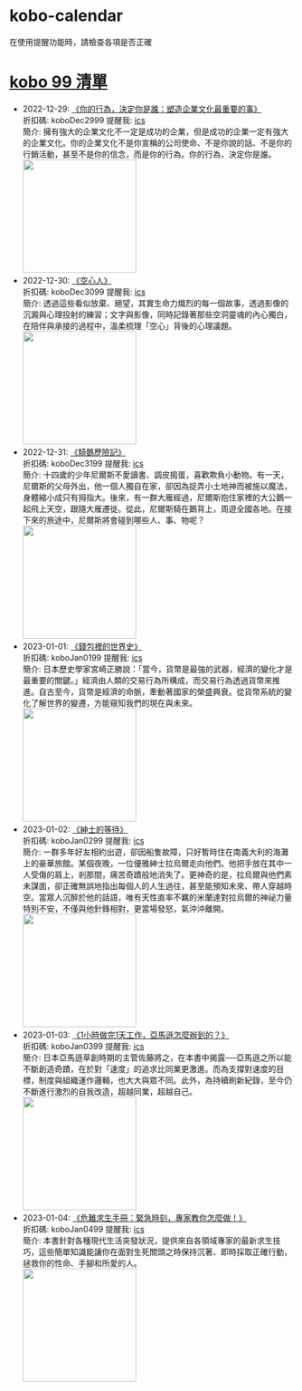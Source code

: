 # kobo-calendar
在使用提醒功能時，請檢查各項是否正確

# [kobo 99 清單](https://www.kobo.com/zh/blog/一週99書單-人心動輒空了個洞-還有填滿的可能嗎-12-29-1-4)
- 2022-12-29: [《你的行為，決定你是誰：塑造企業文化最重要的事》](https://www.kobo.com/tw/zh/ebook/5jw7AiSqeD-0AhwTiNJ-Qg)  
  折扣碼: koboDec2999 提醒我: [ics](ics/2022-12-29.ics)  
  簡介: 擁有強大的企業文化不一定是成功的企業，但是成功的企業一定有強大的企業文化。你的企業文化不是你宣稱的公司使命、不是你說的話、不是你的行銷活動，甚至不是你的信念，而是你的行為。你的行為，決定你是誰。  
  <img width="200" src="https://news.objects.frb.io/transforms/bookcoversfb/690392/你的行為，決定你是誰：塑造企業文化最重要的事_9b7caa11f5ab43e798472d7a3a255437.jpg">
- 2022-12-30: [《空心人》](https://www.kobo.com/tw/zh/ebook/IddFp1FyvjyugzR9b_FTuQ)  
  折扣碼: koboDec3099 提醒我: [ics](ics/2022-12-30.ics)  
  簡介: 透過這些看似放棄、絕望，其實生命力熾烈的每一個故事，透過影像的沉澱與心理投射的練習；文字與影像，同時記錄著那些空洞靈魂的內心獨白，在陪伴與承接的過程中，溫柔梳理「空心」背後的心理議題。  
  <img width="200" src="https://news.objects.frb.io/transforms/bookcoversfb/690573/空心人_9b7caa11f5ab43e798472d7a3a255437.jpg">
- 2022-12-31: [《騎鵝歷險記》](https://www.kobo.com/tw/zh/ebook/obHjJgDeczG8c_o1uuuV9w)  
  折扣碼: koboDec3199 提醒我: [ics](ics/2022-12-31.ics)  
  簡介: 十四歲的少年尼爾斯不愛讀書、調皮搗蛋，喜歡欺負小動物。有一天，尼爾斯的父母外出，他一個人獨自在家，卻因為捉弄小土地神而被施以魔法，身體縮小成只有拇指大。後來，有一群大雁經過，尼爾斯抱住家裡的大公鵝一起飛上天空，跟隨大雁遷徙。從此，尼爾斯騎在鵝背上，周遊全國各地。在接下來的旅途中，尼爾斯將會碰到哪些人、事、物呢？  
  <img width="200" src="https://news.objects.frb.io/transforms/bookcoversfb/690694/騎鵝歷險記_9b7caa11f5ab43e798472d7a3a255437.jpg">
- 2023-01-01: [《錢包裡的世界史》](https://www.kobo.com/tw/zh/ebook/309mtnW6hjynWI2tjBfLjg)  
  折扣碼: koboJan0199 提醒我: [ics](ics/2023-01-01.ics)  
  簡介: 日本歷史學家宮崎正勝說：「當今，貨幣是最強的武器，經濟的變化才是最重要的關鍵。」經濟由人類的交易行為所構成，而交易行為透過貨幣來推進。自古至今，貨幣是經濟的命脈，牽動著國家的榮盛興衰。從貨幣系統的變化了解世界的變遷，方能窺知我們的現在與未來。  
  <img width="200" src="https://news.objects.frb.io/transforms/bookcoversfb/690875/錢包裡的世界史_9b7caa11f5ab43e798472d7a3a255437.jpg">
- 2023-01-02: [《紳士的等待》](https://www.kobo.com/tw/zh/ebook/udlWfPxsLzeT8TY5aMNixA)  
  折扣碼: koboJan0299 提醒我: [ics](ics/2023-01-02.ics)  
  簡介: 一群多年好友相約出遊，卻因船隻故障，只好暫時住在南義大利的海灘上的豪華旅館。某個夜晚，一位優雅紳士拉烏爾走向他們。他把手放在其中一人受傷的肩上，剎那間，痛苦奇蹟般地消失了。更神奇的是，拉烏爾與他們素未謀面，卻正確無誤地指出每個人的人生過往，甚至能預知未來、帶人穿越時空。當眾人沉醉於他的話語，唯有天性直率不羈的米蘭達對拉烏爾的神祕力量特別不安，不僅與他針鋒相對，更當場發怒，氣沖沖離開。  
  <img width="200" src="https://news.objects.frb.io/transforms/bookcoversfb/691026/udlWfPxsLzeT8TY5aMNixA_9b7caa11f5ab43e798472d7a3a255437.jpg">
- 2023-01-03: [《1小時做完1天工作，亞馬遜怎麼辦到的？》](https://www.kobo.com/tw/zh/ebook/piqhTwHC6zCIDIUUI3iGNQ)  
  折扣碼: koboJan0399 提醒我: [ics](ics/2023-01-03.ics)  
  簡介: 日本亞馬遜草創時期的主管佐藤將之，在本書中揭露──亞馬遜之所以能不斷創造奇蹟，在於對「速度」的追求比同業更激進。而為支撐對速度的目標，制度與組織運作邏輯，也大大與眾不同。此外，為持續刷新紀錄，至今仍不斷進行激烈的自我改造，超越同業，超越自己。  
  <img width="200" src="https://news.objects.frb.io/transforms/bookcoversfb/691207/1小時做完1天工作，亞馬遜怎麼辦到的？_9b7caa11f5ab43e798472d7a3a255437.jpg">
- 2023-01-04: [《危難求生手冊：緊急時刻，專家教你怎麼做！》](https://www.kobo.com/tw/zh/ebook/3kk0VdteuT6ULmoWWHyM1g)  
  折扣碼: koboJan0499 提醒我: [ics](ics/2023-01-04.ics)  
  簡介: 本書針對各種現代生活突發狀況，提供來自各領域專家的最新求生技巧，這些簡單知識能讓你在面對生死關頭之時保持沉著、即時採取正確行動，拯救你的性命、手腳和所愛的人。  
  <img width="200" src="https://news.objects.frb.io/transforms/bookcoversfb/691433/危難求生手冊：緊急時刻，專家教你怎麼做！_9b7caa11f5ab43e798472d7a3a255437.jpg">
